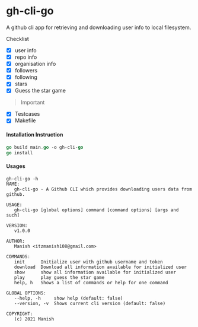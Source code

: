 # gh-cli-go

A github cli app for retrieving and downloading user info to local filesystem.

Checklist

- [x] user info
- [x] repo info
- [x] organisation info
- [x] followers
- [x] following
- [x] stars
- [x] Guess the star game

> Important

- [x] Testcases
- [x] Makefile

#### Installation Instruction

```go
go build main.go -o gh-cli-go
go install
```

#### Usages

```
gh-cli-go -h
NAME:
   gh-cli-go - A Github CLI which provides downloading users data from github.

USAGE:
   gh-cli-go [global options] command [command options] [args and such]

VERSION:
   v1.0.0

AUTHOR:
   Manish <itzmanish108@gmail.com>

COMMANDS:
   init      Initialize user with github username and token
   download  Download all information available for initialized user
   show      show all information available for initialized user
   play      play guess the star game
   help, h   Shows a list of commands or help for one command

GLOBAL OPTIONS:
   --help, -h     show help (default: false)
   --version, -v  Shows current cli version (default: false)

COPYRIGHT:
   (c) 2021 Manish
```
